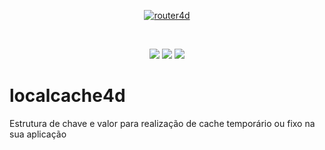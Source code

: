 <p align="center">
  <a href="https://github.com/bittencourtthulio/localcache4d/blob/master/assets/logo.fw.png">
    <img alt="router4d" src="https://github.com/bittencourtthulio/localcache4d/blob/master/assets/logo.fw.png">
  </a>  
</p>
<br>
<p align="center">
  <img src="https://img.shields.io/github/v/release/bittencourtthulio/localcache4d?style=flat-square">
  <img src="https://img.shields.io/github/stars/bittencourtthulio/localcache4d?style=flat-square">
  <img src="https://img.shields.io/github/contributors/bittencourtthulio/localcache4d?color=orange&style=flat-square">
</p>

# localcache4d
Estrutura de chave e valor para realização de cache temporário ou fixo na sua aplicação
